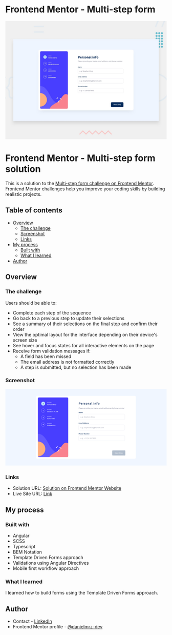 # Frontend Mentor - Multi-step form

![Design preview for the Multi-step form coding challenge](./src/assets/design/desktop-preview.jpg)

# Frontend Mentor - Multi-step form solution

This is a solution to the [Multi-step form challenge on Frontend Mentor](https://www.frontendmentor.io/challenges/multistep-form-YVAnSdqQBJ). Frontend Mentor challenges help you improve your coding skills by building realistic projects. 

## Table of contents

- [Overview](#overview)
  - [The challenge](#the-challenge)
  - [Screenshot](#screenshot)
  - [Links](#links)
- [My process](#my-process)
  - [Built with](#built-with)
  - [What I learned](#what-i-learned)
- [Author](#author)

## Overview

### The challenge

Users should be able to:

- Complete each step of the sequence
- Go back to a previous step to update their selections
- See a summary of their selections on the final step and confirm their order
- View the optimal layout for the interface depending on their device's screen size
- See hover and focus states for all interactive elements on the page
- Receive form validation messages if:
  - A field has been missed
  - The email address is not formatted correctly
  - A step is submitted, but no selection has been made

### Screenshot

![](./src/assets/screenshot.png)

### Links

- Solution URL: [Solution on Frontend Mentor Website](https://www.frontendmentor.io/solutions/multistep-form-built-w-angular-DjOHT9vM-M)
- Live Site URL: [Link](https://multistep-form-gules.vercel.app/)

## My process

### Built with

- Angular
- SCSS
- Typescript
- BEM Notation
- Template Driven Forms approach
- Validations using Angular Directives
- Mobile first workflow approach

### What I learned

I learned how to build forms using the Template Driven Forms approach.

## Author

- Contact - [LinkedIn](https://www.linkedin.com/in/danielmrz-dev/)
- Frontend Mentor profile - [@danielmrz-dev](https://www.frontendmentor.io/profile/danielmrz-dev)